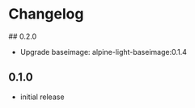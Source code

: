 # Changelog

## 0.2.0
  - Upgrade baseimage: alpine-light-baseimage:0.1.4

## 0.1.0
  - initial release
